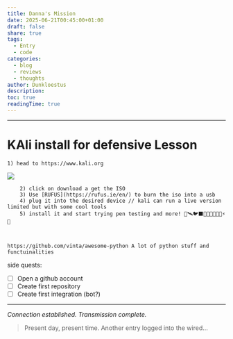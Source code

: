 ```yaml
---
title: Danna's Mission
date: 2025-06-21T00:45:00+01:00
draft: false
share: true
tags:
  - Entry
  - code
categories:
  - blog
  - reviews
  - thoughts
author: Dunkloestus
description: 
toc: true
readingTime: true
---
```

---
# KAli install for defensive Lesson


	1) head to https://www.kali.org
 ![](/img/Pasted%20image%2020250621112543.png)
		
		2) click on download a get the ISO
		3) Use [RUFUS](https://rufus.ie/en/) to burn the iso into a usb
		4) plug it into the desired device // kali can run a live version limited but with some cool tools
		5) install it and start trying pen testing and more! 💯🛰️🐦‍⬛🧱💀🐀🐭🐁🍷⚡🦈



	https://github.com/vinta/awesome-python A lot of python stuff and functuinalities
side quests:
- [ ] Open a github account
- [ ] Create first repository
- [ ] Create first integration (bot?)

---

*Connection established. Transmission complete.*

> Present day, present time. Another entry logged into the wired...
